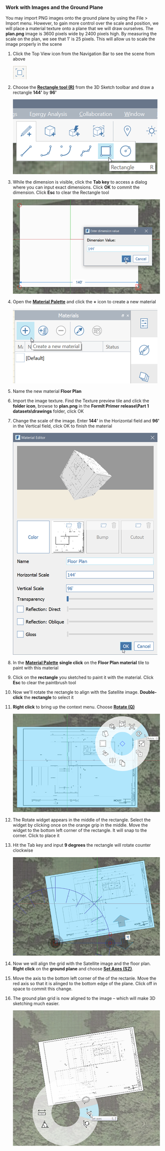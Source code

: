 ### Work with Images and the Ground Plane

You may import PNG images onto the ground plane by using the File &gt; Import menu. However, to gain more control over the scale and position, we will place a material texture onto a plane that we will draw ourselves. The **plan.png** image is 3600 pixels wide by 2400 pixels high. By measuring the scale on the plan, we see that 1' is 25 pixels. This will allow us to scale the image properly in the scene


1. Click the Top View icon from the Navigation Bar to see the scene from above

    ![](./images/TopView.png)    

2. Choose the [**Rectangle tool (R)**](../tool-library/rectangle-tool.md) from the 3D Sketch toolbar and draw a rectangle **144'** by **96'**

    ![](./images/rectangleToolbar.png)  

3. While the dimension is visible, click the **Tab key** to access a dialog where you can input exact dimensions. Click **OK** to commit the dimension. Click **Esc** to clear the Rectangle tool

    ![](./images/RectangleCanvas.png)

2. Open the [**Material Palette**](../formit-introduction/tool-bars.md) and click the **+** icon to create a new material

    ![](./images/NewMaterial.png)

3. Name the new material **Floor Plan**

4. Import the image texture. Find the Texture preview tile and click the **folder icon**, browse to **plan.png** in the **FormIt Primer release\Part 1 datasets\drawings** folder, click OK

4. Change the scale of the image. Enter **144'** in the Horizontal field and **96'** in the Vertical field, click OK to finish the material

    ![](./images/8f0f2e11-ecfb-484d-94f6-0930c8ad7b20.png)

5. In the [**Material Palette**](../formit-introduction/tool-bars.md) **single click** on the **Floor Plan material** tile to paint with this material

6. Click on the **rectangle** you sketched to paint it with the material. Click **Esc** to clear the paintbrush tool

6. Now we'll rotate the rectangle to align with the Satellite image. **Double-click** the **rectangle** to select it 

7. **Right click** to bring up the context menu. Choose [**Rotate (Q)**](../tool-library/placing-and-modifying-objects/rotate.md)

    ![](./images/eab003c6-c95c-4003-9068-0eb43f41a263.png)

8. The Rotate widget appears in the middle of the rectangle. Select the widget by clicking once on the orange grip in the middle. Move the widget to the bottom left corner of the rectangle. It will snap to the corner. Click to place it

9. Hit the Tab key and input **9 degrees** the rectangle will rotate counter clockwise

    ![](./images/eab003c6-c95c-4003-9068-0eb43f41a263_2.png)

7. Now we will align the grid with the Satellite image and the floor plan. **Right click** on the **ground plane** and choose [**Set Axes (SZ)**](../tool-library/world-axes.md). 

8. Move the axis to the bottom left corner of the of the rectanle. Move the red axis so that it is alinged to the bottom edge of the plane. Click off in space to commit this change. 

9. The ground plan grid is now aligned to the image – which will make 3D sketching much easier.

    ![](./images/ed8afd35-af8a-4cf3-b3a7-71def22f9b2e.png)

